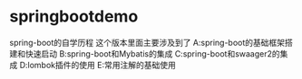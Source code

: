# springbootdemo
spring-boot的自学历程
这个版本里面主要涉及到了
A:spring-boot的基础框架搭建和快速启动
B:spring-boot和Mybatis的集成
C:spring-boot和swaager2的集成
D:lombok插件的使用
E:常用注解的基础使用

